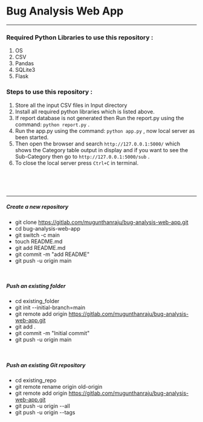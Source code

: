 # Bug Analysis Web App

<hr>

### Required Python Libraries to use this repository :

1. OS
2. CSV
3. Pandas
4. SQLite3
5. Flask

### Steps to use this repository :

1. Store all the input CSV files in Input directory
2. Install all required python libraries which is listed above.
3. If report database is not generated then Run the report.py using the command: `python report.py` .
4. Run the app.py using the command: `python app.py` , now local server as been started.
5. Then open the browser and search `http://127.0.0.1:5000/` which shows the Category table output in display and if you want to see the Sub-Category then go to `http://127.0.0.1:5000/sub` .
6. To close the local server press `Ctrl+C` in terminal.

<br>
<br>
<br>

<hr>

##### Create a new repository

- git clone https://gitlab.com/mugunthanraju/bug-analysis-web-app.git
- cd bug-analysis-web-app
- git switch -c main
- touch README.md
- git add README.md
- git commit -m "add README"
- git push -u origin main

<br>

##### Push an existing folder

- cd existing_folder
- git init --initial-branch=main
- git remote add origin https://gitlab.com/mugunthanraju/bug-analysis-web-app.git
- git add .
- git commit -m "Initial commit"
- git push -u origin main

<br>

##### Push an existing Git repository

- cd existing_repo
- git remote rename origin old-origin
- git remote add origin https://gitlab.com/mugunthanraju/bug-analysis-web-app.git
- git push -u origin --all
- git push -u origin --tags
